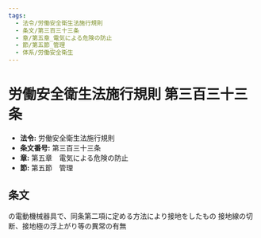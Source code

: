 ```yaml
---
tags:
  - 法令/労働安全衛生法施行規則
  - 条文/第三百三十三条
  - 章/第五章_電気による危険の防止
  - 節/第五節_管理
  - 体系/労働安全衛生
---
```

# 労働安全衛生法施行規則 第三百三十三条

- **法令:** 労働安全衛生法施行規則
- **条文番号:** 第三百三十三条
- **章:** 第五章　電気による危険の防止
- **節:** 第五節　管理

## 条文
の電動機械器具で、同条第二項に定める方法により接地をしたもの	接地線の切断、接地極の浮上がり等の異常の有無

